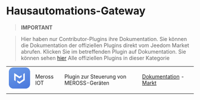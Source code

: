 
# Hausautomations-Gateway


>**IMPORTANT**

>Hier haben nur Contributor-Plugins ihre Dokumentation. Sie können die Dokumentation der offiziellen Plugins direkt vom Jeedom Market abrufen. Klicken Sie im betreffenden Plugin auf Dokumentation.
>Sie können sehen [hier](https://market.jeedom.com/index.php?v=d&p=market&type=plugin&categorie=home+automation+protocol) Alle offiziellen Plugins in dieser Kategorie

| | | | |
|--- | --- | --- | ---|
|<img src="MerossIOT/MerossIOT_icon.png" class="pluginLogo" width="100" />|Meross IOT|Plugin zur Steuerung von MEROSS-Geräten|[Dokumentation](https://Jeremie-C.github.io/plugin-MerossIOT/de_DE/index) - [Markt](https://market.jeedom.com/index.php?v=d&p=market_display&id=3855)|
